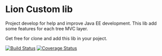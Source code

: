 # Lion Custom lib

Project develop for help and improve Java EE development. This lib add some features for each tree MVC layer.

Get free for clone and add this lib in your poject.

[![Build Status](https://travis-ci.org/LeoCBS/lion.svg?branch=master)](https://travis-ci.org/LeoCBS/lion)
[![Coverage Status](https://coveralls.io/repos/LeoCBS/lion/badge.svg)](https://coveralls.io/r/LeoCBS/lion)
